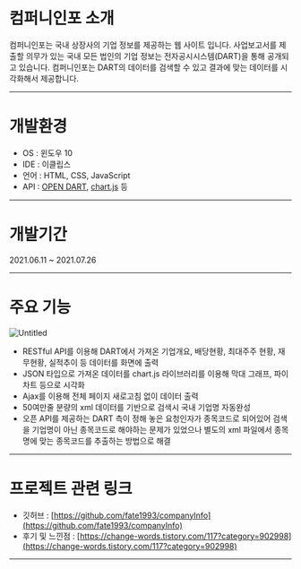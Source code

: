 # **컴퍼니인포 소개**

컴퍼니인포는 국내 상장사의 기업 정보를 제공하는 웹 사이트 입니다. 사업보고서를 제출할 의무가 있는 국내 모든 법인의 기업 정보는 전자공시시스템(DART)을 통해 공개되고 있습니다. 컴퍼니인포는 DART의 데이터를 검색할 수 있고 결과에 맞는 데이터를 시각화해서 제공합니다. 

---

# 개발환경

- OS : 윈도우 10
- IDE : 이클립스
- 언어 : HTML, CSS, JavaScript
- API : [OPEN DART](https://opendart.fss.or.kr/), [chart.js](https://www.chartjs.org/) 등

---

# 개발기간

2021.06.11 ~ 2021.07.26

---

# 주요 기능

![Untitled](https://s3-us-west-2.amazonaws.com/secure.notion-static.com/455376e0-b8c9-45ff-8c64-567b89ff8ddd/Untitled.gif)

- RESTful API를 이용해 DART에서 가져온 기업개요, 배당현황, 최대주주 현황, 재무현황, 실적추이 등 데이터를 화면에 출력
- JSON 타입으로 가져온 데이터를 chart.js 라이브러리를 이용해 막대 그래프, 파이 차트 등으로 시각화
- Ajax를 이용해 전체 페이지 새로고침 없이 데이터 출력
- 50여만줄 분량의 xml 데이터를 기반으로 검색시 국내 기업명 자동완성
- 오픈 API를 제공하는 DART 측이 정해 놓은 요청인자가 종목코드로 되어있어 검색을 기업명이 아닌 종목코드로 해야하는 문제가 있었으나 별도의 xml 파일에서 종목명에 맞는 종목코드를 추출하는 방법으로 해결

---

# 프로젝트 관련 링크

- 깃허브 : [https://github.com/fate1993/companyInfo](https://github.com/fate1993/companyInfo)
- 후기 및 느낀점 : [https://change-words.tistory.com/117?category=902998](https://change-words.tistory.com/117?category=902998)

---
